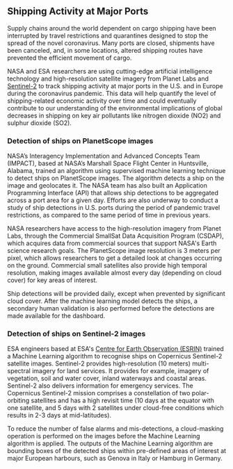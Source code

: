 ## Shipping Activity at Major Ports

Supply chains around the world dependent on cargo shipping have been interrupted by travel restrictions and quarantines designed to stop the spread of the novel coronavirus. Many ports are closed, shipments have been canceled, and, in some locations, altered shipping routes have prevented the efficient movement of cargo. 

NASA and ESA researchers are using cutting-edge artificial intelligence technology and high-resolution satellite imagery from Planet Labs and [Sentinel-2](https://sentinel.esa.int/web/sentinel/missions/sentinel-2) to track shipping activity at major ports in the U.S. and in Europe during the coronavirus pandemic. This data will help quantify the level of shipping-related economic activity over time and could eventually contribute to our understanding of the environmental implications of global decreases in shipping on key air pollutants like nitrogen dioxide (NO2) and sulphur dioxide (SO2).

### Detection of ships on PlanetScope images

NASA’s Interagency Implementation and Advanced Concepts Team (IMPACT), based at NASA’s Marshall Space Flight Center in Huntsville, Alabama, trained an algorithm using supervised machine learning technique to detect ships on PlanetScope images. The algorithm detects a ship on the image and geolocates it. The NASA team has also built an Application Programming Interface (API) that allows ship detections to be aggregated across a port area for a given day. Efforts are also underway to conduct a study of ship detections in U.S. ports during the period of pandemic travel restrictions, as compared to the same period of time in previous years. 

NASA researchers have access to the high-resolution imagery from Planet Labs, through the Commercial SmallSat Data Acquisition Program (CSDAP), which acquires data from commercial sources that support NASA's Earth science research goals. The PlanetScope image resolution is 3 meters per pixel, which allows researchers to get a detailed look at changes occurring on the ground. Commercial small satellites also provide high temporal resolution, making images available almost every day (depending on cloud cover) for key areas of interest. 

Ship detections will be provided daily, except when prevented by significant cloud cover. After the machine learning model detects the ships, a secondary human validation is also performed before the detections are made available for the dashboard. 

### Detection of ships on Sentinel-2 images

ESA engineers based at ESA's [Centre for Earth Observation (ESRIN)](https://www.esa.int/About_Us/ESRIN) trained a Machine Learning algorithm to recognise ships on  Copernicus Sentinel-2 satellite images. Sentinel-2 provides high-resolution (10 meters) multi-spectral imagery for land services. It provides for example, imagery of vegetation, soil and water cover, inland waterways and coastal areas. Sentinel-2 also delivers information for emergency services. The Copernicus Sentinel-2 mission comprises a constellation of two polar-orbiting satellites and has a high revisit time (10 days at the equator with one satellite, and 5 days with 2 satellites under cloud-free conditions which results in 2-3 days at mid-latitudes). 

To reduce the number of false alarms and mis-detections, a cloud-masking operation is performed on the images before the Machine Learning algorithm is applied. The outputs of the Machine Learning algorithm are bounding boxes of the detected ships within pre-defined areas of interest at major European harbours, such as Genova in Italy or Hamburg in Germany. 
